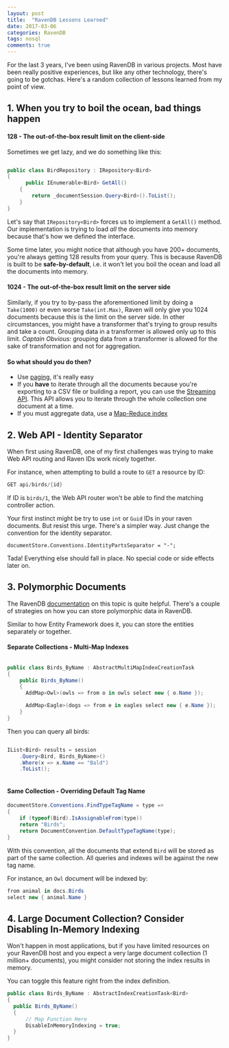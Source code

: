 ```yaml
---
layout: post
title:  "RavenDB Lessons Learned"
date: 2017-03-06
categories: RavenDB
tags: nosql
comments: true
---
```


For the last 3 years, I've been using RavenDB in various projects. Most have been really positive experiences, but like any other technology, there's going to be gotchas. Here's a random collection of lessons learned from my point of view.

## 1. When you try to boil the ocean, bad things happen

#### 128 - The out-of-the-box result limit on the client-side

Sometimes we get lazy, and we do something like this:

``` csharp

public class BirdRepository : IRepository<Bird>
{
	  public IEnumerable<Bird> GetAll()
    {
    	return _documentSession.Query<Bird>().ToList();
    }
}

```

Let's say that `IRepository<Bird>` forces us to implement a `GetAll()` method. Our implementation is trying to load *all* the documents into memory because that's how we defined the interface.

Some time later, you might notice that although you have 200+ documents, you're always getting 128 results from your query. This is because RavenDB is built to be **safe-by-default**, i.e. it won't let you boil the ocean and load all the documents into memory.

#### 1024 - The out-of-the-box result limit on the server side

Similarly, if you try to by-pass the aforementioned limit by doing a `Take(1000)` or even worse `Take(int.Max)`, Raven will only give you 1024 documents because this is the limit on the server side. 
In other circumstances, you might have a transformer that's trying to group results and take a count. Grouping data in a transformer is allowed only up to this limit. _Captain Obvious:_ grouping data from a transformer is allowed for the sake of transformation and not for aggregation. 

#### So what should you do then?

- Use [paging](https://ravendb.net/docs/article-page/3.5/csharp/indexes/querying/paging), it's really easy
- If you **have** to iterate through all the documents because you're exporting to a CSV file or building a report, you can use the [Streaming API](https://ravendb.net/docs/article-page/3.5/csharp/client-api/session/querying/how-to-stream-query-results). This API allows you to iterate through the whole collection one document at a time. 
- If you must aggregate data, use a [Map-Reduce index](https://ravendb.net/docs/article-page/3.5/csharp/indexes/map-reduce-indexes)


## 2. Web API - Identity Separator

When first using RavenDB, one of my first challenges was trying to make Web API routing and Raven IDs work nicely together.

For instance, when attempting to build a route to `GET` a resource by ID:

``` csharp
GET api/birds/{id}
```

If ID is `birds/1`, the Web API router won't be able to find the matching controller action.

Your first instinct might be try to use `int` or `Guid` IDs in your raven documents. But resist this urge. There's a simpler way. Just change the convention for the identity separator.

```
documentStore.Conventions.IdentityPartsSeparator = "-";
```

Tada! Everything else should fall in place. No special code or side effects later on.

## 3. Polymorphic Documents

The RavenDB [documentation](https://ravendb.net/docs/article-page/3.5/csharp/indexes/indexing-polymorphic-data) on this topic is quite helpful. There's a couple of strategies on how you can store polymorphic data in RavenDB.

Similar to how Entity Framework does it, you can store the entities separately or together. 


#### Separate Collections - Multi-Map Indexes


``` csharp

public class Birds_ByName : AbstractMultiMapIndexCreationTask
{
	public Birds_ByName()
	{
      AddMap<Owl>(owls => from o in owls select new { o.Name });

      AddMap<Eagle>(dogs => from e in eagles select new { e.Name });
	}
}

```

Then you can query all birds:

``` csharp

IList<Bird> results = session
	.Query<Bird, Birds_ByName>()
	.Where(x => x.Name == "Bald")
	.ToList();
    
```

#### Same Collection - Overriding Default Tag Name

``` csharp
documentStore.Conventions.FindTypeTagName = type =>
{
    if (typeof(Bird).IsAssignableFrom(type))
    return "Birds";
    return DocumentConvention.DefaultTypeTagName(type);
}
```

With this convention, all the documents that extend `Bird` will be stored as part of the same
collection. All queries and indexes will be against the new tag name. 

For instance, an `Owl` document will be indexed by: 

``` csharp
from animal in docs.Birds
select new { animal.Name }
``` 

## 4. Large Document Collection? Consider Disabling In-Memory Indexing

Won't happen in most applications, but if you have limited resources on your RavenDB host and you expect a very large document collection (1 million+ documents), you might consider not storing the index results in memory. 

You can toggle this feature right from the index definition.

``` csharp
public class Birds_ByName : AbstractIndexCreationTask<Bird>
{
  public Birds_ByName()
  {
      // Map Function Here
      DisableInMemoryIndexing = true;
  }
}
```